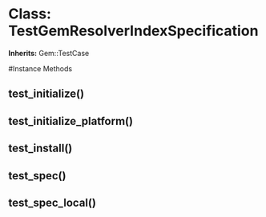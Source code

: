 # Class: TestGemResolverIndexSpecification
**Inherits:** Gem::TestCase
    




#Instance Methods
## test_initialize() [](#method-i-test_initialize)

## test_initialize_platform() [](#method-i-test_initialize_platform)

## test_install() [](#method-i-test_install)

## test_spec() [](#method-i-test_spec)

## test_spec_local() [](#method-i-test_spec_local)

